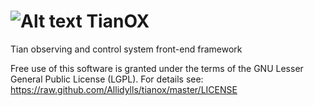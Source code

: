 ![Alt text](https://raw.github.com/Allidylls/tianox/master/theme/default/img/main_icon.png) TianOX
==================================================================================================

Tian observing and control system front-end framework

Free use of this software is granted under the terms of the GNU Lesser General Public License (LGPL).
For details see: https://raw.github.com/Allidylls/tianox/master/LICENSE
